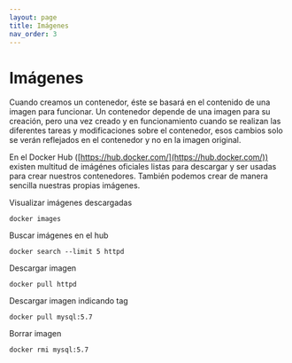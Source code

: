```yaml
---
layout: page
title: Imágenes
nav_order: 3
---
```

# Imágenes

Cuando creamos un contenedor, éste se basará en el contenido de una imagen para funcionar. Un contenedor depende de una imagen para su creación, pero una vez creado y en funcionamiento cuando se realizan las diferentes tareas y modificaciones sobre el contenedor, esos cambios solo se verán reflejados en el contenedor y no en la imagen original.

En el Docker Hub ([https://hub.docker.com/](https://hub.docker.com/)) existen multitud de imágénes oficiales listas para descargar y ser usadas para crear nuestros contenedores. También podemos crear de manera sencilla nuestras propias imágenes.

Visualizar imágenes descargadas

	docker images
  
Buscar imágenes en el hub

	docker search --limit 5 httpd

Descargar imagen

	docker pull httpd
  
Descargar imagen indicando tag

	docker pull mysql:5.7
  
Borrar imagen

	docker rmi mysql:5.7
